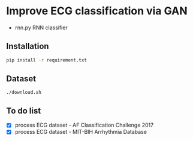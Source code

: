 # Improve ECG classification via GAN 

- rnn.py  RNN classifier

## Installation
```bash
pip install -r requirement.txt
```

## Dataset
```
./download.sh
```

## To do list
- [x] process ECG dataset - AF Classification Challenge 2017
- [x] process ECG dataset - MIT-BIH Arrhythmia Database
